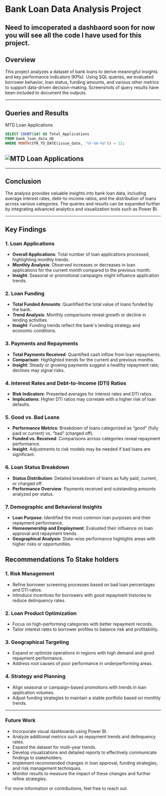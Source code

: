 
# Bank Loan Data Analysis Project

## Need to imcoperated a dashbaord soon for now you will see all the code I have used for this project.


## Overview

This project analyzes a dataset of bank loans to derive meaningful insights and key performance indicators (KPIs). Using SQL queries, we evaluated borrower behavior, loan status, funding amounts, and various other metrics to support data-driven decision-making. Screenshots of query results have been included to document the outputs.

---

## Queries and Results

MTD Loan Applications
```sql
SELECT COUNT(id) AS Total_Applications 
FROM bank_loan_data_db
WHERE MONTH(STR_TO_DATE(issue_date, '%Y-%m-%d')) = 12;
 ```

![MTD Loan Applications](https://github.com/user-attachments/assets/a45ebd03-afa2-4e7a-897a-d89ddcc94b69)
---


---

## Conclusion

The analysis provides valuable insights into bank loan data, including average interest rates, debt-to-income ratios, and the distribution of loans across various categories. The queries and results can be expanded further by integrating advanced analytics and visualization tools such as Power BI.

---
## Key Findings

### 1. Loan Applications
- **Overall Applications**: Total number of loan applications processed, highlighting monthly trends.
- **Monthly Analysis**: Observed increases or decreases in loan applications for the current month compared to the previous month.
- **Insight**: Seasonal or promotional campaigns might influence application trends.

### 2. Loan Funding
- **Total Funded Amounts**: Quantified the total value of loans funded by the bank.
- **Trend Analysis**: Monthly comparisons reveal growth or decline in lending activities.
- **Insight**: Funding trends reflect the bank's lending strategy and economic conditions.

### 3. Payments and Repayments
- **Total Payments Received**: Quantified cash inflow from loan repayments.
- **Comparison**: Highlighted trends for the current and previous months.
- **Insight**: Steady or growing payments suggest a healthy repayment rate; declines may signal risks.

### 4. Interest Rates and Debt-to-Income (DTI) Ratios
- **Risk Indicators**: Presented averages for interest rates and DTI ratios.
- **Implications**: Higher DTI ratios may correlate with a higher risk of loan defaults.

### 5. Good vs. Bad Loans
- **Performance Metrics**: Breakdown of loans categorized as “good” (fully paid or current) vs. “bad” (charged off).
- **Funded vs. Received**: Comparisons across categories reveal repayment performance.
- **Insight**: Adjustments to risk models may be needed if bad loans are significant.

### 6. Loan Status Breakdown
- **Status Distribution**: Detailed breakdown of loans as fully paid, current, or charged off.
- **Performance Overview**: Payments received and outstanding amounts analyzed per status.

### 7. Demographic and Behavioral Insights
- **Loan Purpose**: Identified the most common loan purposes and their repayment performance.
- **Homeownership and Employment**: Evaluated their influence on loan approval and repayment trends.
- **Geographical Analysis**: State-wise performance highlights areas with higher risks or opportunities.

## Recommendations To Stake holders

### 1. Risk Management
- Refine borrower screening processes based on bad loan percentages and DTI ratios.
- Introduce incentives for borrowers with good repayment histories to reduce delinquency rates.

### 2. Loan Product Optimization
- Focus on high-performing categories with better repayment records.
- Tailor interest rates to borrower profiles to balance risk and profitability.

### 3. Geographical Targeting
- Expand or optimize operations in regions with high demand and good repayment performance.
- Address root causes of poor performance in underperforming areas.

### 4. Strategy and Planning
- Align seasonal or campaign-based promotions with trends in loan application volumes.
- Adjust funding strategies to maintain a stable portfolio based on monthly trends.

---

### Future Work
- Incorporate visual dashboards using Power BI.
- Analyze additional metrics such as repayment trends and delinquency rates.
- Expand the dataset for multi-year trends.
- Develop visualizations and detailed reports to effectively communicate findings to stakeholders.
- Implement recommended changes in loan approval, funding strategies, and risk management techniques.
- Monitor results to measure the impact of these changes and further refine strategies.


For more information or contributions, feel free to reach out.
